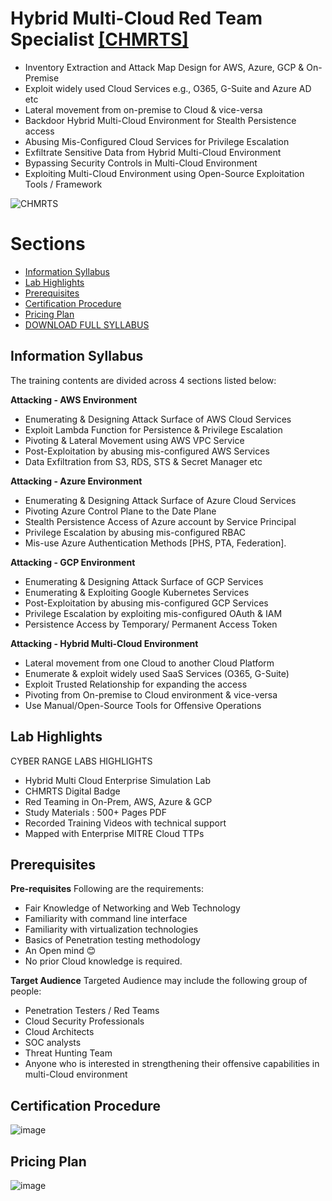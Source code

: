 # Hybrid Multi-Cloud Red Team Specialist [[CHMRTS]](https://cyberwarfare.live/product/hybrid-multi-cloud-red-team-specialist-chmrts/)
+ Inventory Extraction and Attack Map Design for AWS, Azure, GCP & On-Premise   
+ Exploit widely used Cloud Services e.g., O365, G-Suite and Azure AD etc
+ Lateral movement from on-premise to Cloud & vice-versa
+ Backdoor Hybrid Multi-Cloud Environment for Stealth Persistence access
+ Abusing Mis-Configured Cloud Services for Privilege Escalation
+ Exfiltrate Sensitive Data from Hybrid Multi-Cloud Environment
+ Bypassing Security Controls in Multi-Cloud Environment
+ Exploiting Multi-Cloud Environment using Open-Source Exploitation Tools / Framework  
 
![CHMRTS](https://github.com/h4md153v63n/CloudSec/assets/5091265/bfae921c-6fd1-4d58-99a2-0bd2e9b411d2)
        
   
# Sections
+ [Information Syllabus](https://github.com/h4md153v63n/CloudSec/tree/main/02_CHMRTS#information-syllabus)
+ [Lab Highlights](https://github.com/h4md153v63n/CloudSec/tree/main/02_CHMRTS#lab-highlights)
+ [Prerequisites](https://github.com/h4md153v63n/CloudSec/tree/main/02_CHMRTS#prerequisites)
+ [Certification Procedure](https://github.com/h4md153v63n/CloudSec/tree/main/02_CHMRTS#certification-procedure)
+ [Pricing Plan](https://github.com/h4md153v63n/CloudSec/tree/main/02_CHMRTS#pricing-plan)
+ [DOWNLOAD FULL SYLLABUS](https://cyberwarfare.live/wp-content/uploads/2023/09/Hybrid-Multi-Cloud-Red-Team-Specialist-CHMRTS.pdf)
   

## Information Syllabus
The training contents are divided across 4 sections listed below:

**Attacking - AWS Environment**
+ Enumerating & Designing Attack Surface of AWS Cloud Services
+ Exploit Lambda Function for Persistence & Privilege Escalation
+ Pivoting & Lateral Movement using AWS VPC Service
+ Post-Exploitation by abusing mis-configured AWS Services
+ Data Exfiltration from S3, RDS, STS & Secret Manager etc

**Attacking - Azure Environment**
+ Enumerating & Designing Attack Surface of Azure Cloud Services
+ Pivoting Azure Control Plane to the Date Plane
+ Stealth Persistence Access of Azure account by Service Principal
+ Privilege Escalation by abusing mis-configured RBAC
+ Mis-use Azure Authentication Methods [PHS, PTA, Federation].

**Attacking - GCP Environment**
+ Enumerating & Designing Attack Surface of GCP Services
+ Enumerating & Exploiting Google Kubernetes Services
+ Post-Exploitation by abusing mis-configured GCP Services
+ Privilege Escalation by exploiting mis-configured OAuth & IAM
+ Persistence Access by Temporary/ Permanent Access Token

**Attacking - Hybrid Multi-Cloud Environment**
+ Lateral movement from one Cloud to another Cloud Platform
+ Enumerate & exploit widely used SaaS Services (O365, G-Suite)
+ Exploit Trusted Relationship for expanding the access
+ Pivoting from On-premise to Cloud environment & vice-versa
+ Use Manual/Open-Source Tools for Offensive Operations


## Lab Highlights
CYBER RANGE LABS HIGHLIGHTS
+ Hybrid Multi Cloud Enterprise Simulation Lab​
+ CHMRTS Digital Badge​
+ Red Teaming in On-Prem, AWS, Azure & GCP​
+ Study Materials : 500+ Pages PDF​
+ Recorded Training Videos with technical support
+ Mapped with Enterprise MITRE Cloud TTPs​


## Prerequisites
**Pre-requisites**
Following are the requirements:
+ Fair Knowledge of Networking and Web Technology
+ Familiarity with command line interface
+ Familiarity with virtualization technologies
+ Basics of Penetration testing methodology
+ An Open mind 😊
+ No prior Cloud knowledge is required.

**Target Audience**
Targeted Audience may include the following group of people:
+ Penetration Testers / Red Teams
+ Cloud Security Professionals
+ Cloud Architects
+ SOC analysts
+ Threat Hunting Team
+ Anyone who is interested in strengthening their offensive capabilities in multi-Cloud environment 


## Certification Procedure
![image](https://github.com/h4md153v63n/CloudSec/assets/5091265/e6227062-ac2e-45b5-8930-5258cfc7bf4f)


## Pricing Plan
![image](https://github.com/h4md153v63n/CloudSec/assets/5091265/37a3bca7-4782-4e38-af47-f559c32fdb70)

